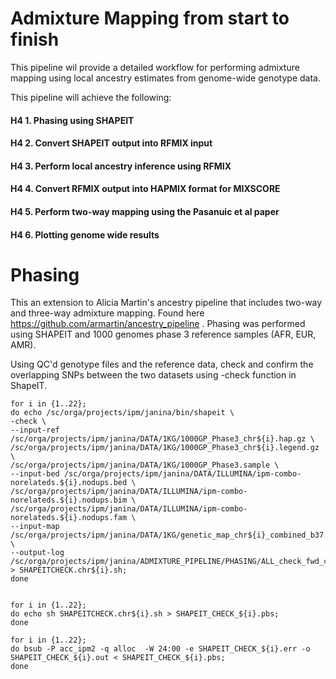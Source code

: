 # Admixture Mapping from start to finish

This pipeline wil provide a detailed workflow for performing admixture mapping using local ancestry estimates from genome-wide genotype data. 

This pipeline will achieve the following:

#### H4 1. Phasing using SHAPEIT
#### H4 2. Convert SHAPEIT output into RFMIX input
#### H4 3. Perform local ancestry inference using RFMIX
#### H4 4. Convert RFMIX output into HAPMIX format for MIXSCORE
#### H4 5. Perform two-way mapping using the Pasanuic et al paper
#### H4 6. Plotting genome wide results


# Phasing
 This an extension to Alicia Martin's ancestry pipeline that includes two-way and three-way admixture mapping. 
Found here https://github.com/armartin/ancestry_pipeline . Phasing was performed using SHAPEIT and 1000 genomes phase 3 reference samples (AFR, EUR, AMR).

Using QC'd genotype files and the reference data, check and confirm the overlapping SNPs between the two datasets using -check function in ShapeIT.

``` 
for i in {1..22};
do echo /sc/orga/projects/ipm/janina/bin/shapeit \
-check \
--input-ref /sc/orga/projects/ipm/janina/DATA/1KG/1000GP_Phase3_chr${i}.hap.gz \
/sc/orga/projects/ipm/janina/DATA/1KG/1000GP_Phase3_chr${i}.legend.gz \
/sc/orga/projects/ipm/janina/DATA/1KG/1000GP_Phase3.sample \
--input-bed /sc/orga/projects/ipm/janina/DATA/ILLUMINA/ipm-combo-norelateds.${i}.nodups.bed \
/sc/orga/projects/ipm/janina/DATA/ILLUMINA/ipm-combo-norelateds.${i}.nodups.bim \
/sc/orga/projects/ipm/janina/DATA/ILLUMINA/ipm-combo-norelateds.${i}.nodups.fam \
--input-map /sc/orga/projects/ipm/janina/DATA/1KG/genetic_map_chr${i}_combined_b37.txt \
--output-log /sc/orga/projects/ipm/janina/ADMIXTURE_PIPELINE/PHASING/ALL_check_fwd_cleaned_hg19_ref_chr${i}.mendel > SHAPEITCHECK.chr${i}.sh;
done


for i in {1..22};
do echo sh SHAPEITCHECK.chr${i}.sh > SHAPEIT_CHECK_${i}.pbs;
done

for i in {1..22};
do bsub -P acc_ipm2 -q alloc  -W 24:00 -e SHAPEIT_CHECK_${i}.err -o SHAPEIT_CHECK_${i}.out < SHAPEIT_CHECK_${i}.pbs;
done
```

